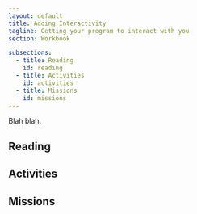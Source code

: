 ```yaml
---
layout: default
title: Adding Interactivity
tagline: Getting your program to interact with you
section: Workbook

subsections: 
  - title: Reading
    id: reading
  - title: Activities
    id: activities
  - title: Missions
    id: missions
---
```




Blah blah.


<a id="reading"></a>

## Reading 





<a id="activities"></a>

## Activities 




<a id="missions"></a>

## Missions 